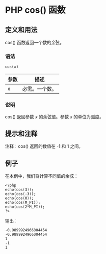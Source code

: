 # PHP cos() 函数



## 定义和用法

cos() 函数返回一个数的余弦。

### 语法

```
cos(x)
```

| 参数 | 描述 |
| --- | --- |
| x | 必需。一个数。 |

### 说明

cos() 返回参数 _x_ 的余弦值。参数 _x_ 的单位为弧度。

## 提示和注释

注释：cos() 返回的数值在 -1 和 1 之间。

## 例子

在本例中，我们将计算不同值的余弦：

```
<?php
echo(cos(3));
echo(cos(-3));
echo(cos(0));
echo(cos(M_PI));
echo(cos(2*M_PI));
?>
```

输出：

```
-0.9899924966004454
-0.9899924966004454
1
-1
1
```



